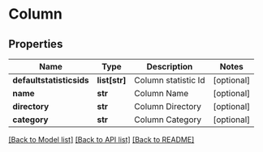 # Column

## Properties
Name | Type | Description | Notes
------------ | ------------- | ------------- | -------------
**defaultstatisticsids** | **list[str]** | Column statistic Id | [optional] 
**name** | **str** | Column Name | [optional] 
**directory** | **str** | Column Directory | [optional] 
**category** | **str** | Column Category | [optional] 

[[Back to Model list]](../README.md#documentation-for-models) [[Back to API list]](../README.md#documentation-for-api-endpoints) [[Back to README]](../README.md)


